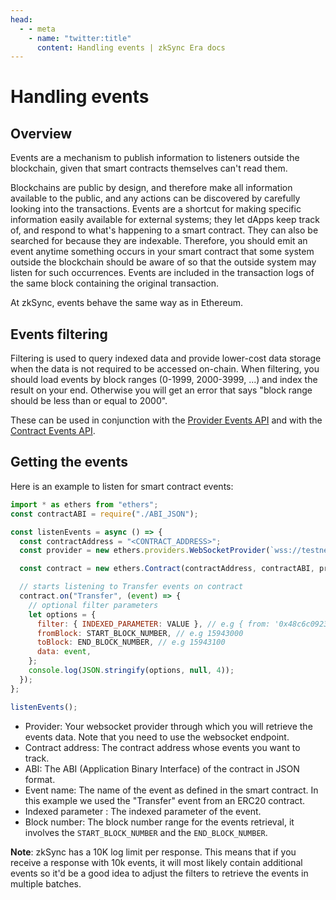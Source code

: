 ```yaml
---
head:
  - - meta
    - name: "twitter:title"
      content: Handling events | zkSync Era docs
---
```


# Handling events

## Overview

Events are a mechanism to publish information to listeners outside the blockchain, given that smart contracts themselves can't read them.

Blockchains are public by design, and therefore make all information available to the public, and any actions can be discovered by carefully looking into the transactions. Events are a shortcut for making specific information easily available for external systems; they let dApps keep track of, and respond to what's happening to a smart contract. They can also be searched for because they are indexable. Therefore, you should emit an event anytime something occurs in your smart contract that some system outside the blockchain should be aware of so that the outside system may listen for such occurrences.
Events are included in the transaction logs of the same block containing the original transaction.

At zkSync, events behave the same way as in Ethereum.

## Events filtering

Filtering is used to query indexed data and provide lower-cost data storage when the data is not required to be accessed on-chain.
When filtering, you should load events by block ranges (0-1999, 2000-3999, ...) and index the result on your end. Otherwise you will get an error that says "block range should be less than or equal to 2000".

These can be used in conjunction with the [Provider Events API](https://docs.ethers.io/v5/api/providers/provider/#Provider--event-methods) and with the [Contract Events API](https://docs.ethers.io/v5/api/contract/contract/#Contract--events).

## Getting the events

Here is an example to listen for smart contract events:

```js
import * as ethers from "ethers";
const contractABI = require("./ABI_JSON");

const listenEvents = async () => {
  const contractAddress = "<CONTRACT_ADDRESS>";
  const provider = new ethers.providers.WebSocketProvider(`wss://testnet.era.zksync.dev/ws`);

  const contract = new ethers.Contract(contractAddress, contractABI, provider);

  // starts listening to Transfer events on contract
  contract.on("Transfer", (event) => {
    // optional filter parameters
    let options = {
      filter: { INDEXED_PARAMETER: VALUE }, // e.g { from: '0x48c6c0923b514db081782271355e5745c49wd60' }
      fromBlock: START_BLOCK_NUMBER, // e.g 15943000
      toBlock: END_BLOCK_NUMBER, // e.g 15943100
      data: event,
    };
    console.log(JSON.stringify(options, null, 4));
  });
};

listenEvents();
```

- Provider: Your websocket provider through which you will retrieve the events data. Note that you need to use the websocket endpoint.
- Contract address: The contract address whose events you want to track.
- ABI: The ABI (Application Binary Interface) of the contract in JSON format.
- Event name: The name of the event as defined in the smart contract. In this example we used the "Transfer" event from an ERC20 contract.
- Indexed parameter : The indexed parameter of the event.
- Block number: The block number range for the events retrieval, it involves the `START_BLOCK_NUMBER` and the `END_BLOCK_NUMBER`.

**Note**: zkSync has a 10K log limit per response. This means that if you receive a response with 10k events, it will most likely contain additional events so it'd be a good idea to adjust the filters to retrieve the events in multiple batches.
